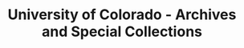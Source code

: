 ---
layout: repo
title: "University of Colorado - Archives and Special Collections"
id: 12557
permalink: repos/12557/
---